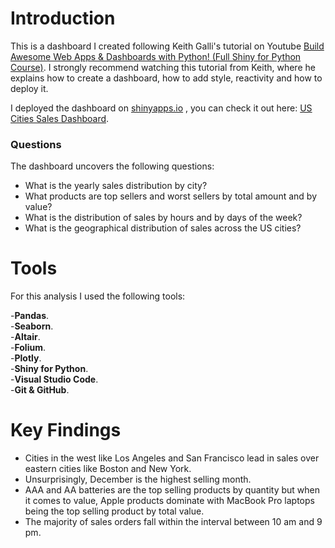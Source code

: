 # Introduction
This is a dashboard I created following Keith Galli's tutorial on Youtube [Build Awesome Web Apps & Dashboards with Python! (Full Shiny for Python Course)](https://www.youtube.com/watch?v=5LG4KffeCgg&t=145s&ab_channel=KeithGalli). I strongly recommend watching this tutorial from Keith, where he explains how to create a dashboard, how to add style, reactivity and how to deploy it.  

I deployed the dashboard on [shinyapps.io](https://www.shinyapps.io) , you can check it out here: [US Cities Sales Dashboard](https://israrm.shinyapps.io/us-cities-sales-dashboard/).

### Questions
The dashboard uncovers the following questions:
* What is the yearly sales distribution by city?
* What products are top sellers and worst sellers by total amount and by value?
* What is the distribution of sales by hours and by days of the week?
* What is the geographical distribution of sales across the US cities?

# Tools

For this analysis I used the following tools:

-**Pandas**.\
-**Seaborn**.\
-**Altair**.\
-**Folium**.\
-**Plotly**.\
-**Shiny for Python**.\
-**Visual Studio Code**.\
-**Git & GitHub**.

# Key Findings

* Cities in the west like Los Angeles and San Francisco lead in sales over eastern cities like Boston and New York.
* Unsurprisingly, December is the highest selling month.
* AAA and AA batteries are the top selling products by quantity but when it comes to value, Apple products dominate with MacBook Pro laptops being the top selling product by total value.
* The majority of sales orders fall within the interval between 10 am and 9 pm.

